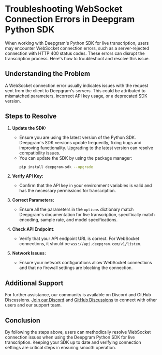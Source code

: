 # Troubleshooting WebSocket Connection Errors in Deepgram Python SDK

When working with Deepgram's Python SDK for live transcription, users may encounter WebSocket connection errors, such as a server-rejected connection with HTTP 400 status codes. These errors can disrupt the transcription process. Here's how to troubleshoot and resolve this issue.

## Understanding the Problem

A WebSocket connection error usually indicates issues with the request sent from the client to Deepgram's servers. This could be attributed to mismatched parameters, incorrect API key usage, or a deprecated SDK version.

## Steps to Resolve

1. **Update the SDK:**
   - Ensure you are using the latest version of the Python SDK. Deepgram's SDK versions update frequently, fixing bugs and improving functionality. Upgrading to the latest version can resolve compatibility issues. 
   - You can update the SDK by using the package manager:
     ```bash
     pip install deepgram-sdk --upgrade
     ```

2. **Verify API Key:**
   - Confirm that the API key in your environment variables is valid and has the necessary permissions for transcription.

3. **Correct Parameters:**
   - Ensure all the parameters in the `options` dictionary match Deepgram's documentation for live transcription, specifically match encoding, sample rate, and model specifications.

4. **Check API Endpoint:**
   - Verify that your API endpoint URL is correct. For WebSocket connections, it should be `wss://api.deepgram.com/v1/listen`.

5. **Network Issues:**
   - Ensure your network configurations allow WebSocket connections and that no firewall settings are blocking the connection.

## Additional Support

For further assistance, our community is available on Discord and GitHub Discussions. [Join our Discord](https://discord.gg/deepgram) and [GitHub Discussions](https://github.com/orgs/deepgram/discussions) to connect with other users and our support team.

## Conclusion

By following the steps above, users can methodically resolve WebSocket connection issues when using the Deepgram Python SDK for live transcription. Keeping your SDK up to date and verifying connection settings are critical steps in ensuring smooth operation.